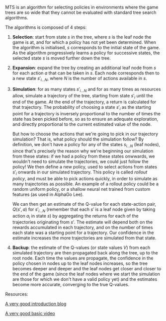
MTS is an algorithm for selecting policies in environments where the game trees are so wide that they cannot be evaluated with standard tree search algorithms.

The algorithms is composed of 4 steps:

1) **Selection**: start from state $s$ in the tree, where $s$ is the leaf node the game is at, and for which a policy has not yet been determined. When the algorithm is initialised, $s$ corresponds to the initial state of the game. As the algorithm progressively learns a policy for successive states, the selected state $s$ is moved further down the tree.

2) **Expansion**: expand the tree by creating an additional leaf node from $s$ for each action $a$ that can be taken in $s$. Each node corresponds then to a new state $s'_{i...N}$, where $N$ is the number of actions available in $s$.

3) **Simulation**: for as many states $s'_{i...N}$ and for as many times as resources allow, simulate a trajectory of the tree, starting from state $s'_{i}$ until the end of the game. At the end of the trajectory, a return is calculated for that trajectory. The probability of choosing a state $s'_{i}$ as the starting point for a trajectory is inversely proportional to the number of times the state has been picked before, so as to ensure an adequate exploration, and directly proportional to the current estimated value of the node.

    But how to choose the actions that we're going to pick in our trajectory simulation? That is, what policy should the simulation follow? By definition, we don't have a policy for any of the states $s_{i...N}$ (leaf nodes), since that's precisely the reason why we're beginning our simulation from these states: if we had a policy from these states onwwards, we wouldn't need to simulate the trajectories, we could just follow the policy! We then define a new policy, used to select actions from states $s'_{i}$ onwards in our simulated trajectory. This policy is called *rollout policy*, and must be able to pick actions quickly, in order to simulate as many trajectories as possible. An example of a rollout policy could be a random uniform policy, or a shallow neural net trained from custom features (as used in AlphaGo Lee).
    
    We can then get an estimate of the Q-value for each state-action pair, $Q(s', a)$ for $s'_{i...N}$ (remember that each $s'$ is a leaf node given by taking action $a_{i}$ in state $s$) by aggregating the returns for each of the trajectories originating from $s'$. The estimate will depend both on the rewards accumulated in each trajectory, and on the number of times each state was a starting point for a trajectory. Our confidence in the estimate increases the more trajectories are simulated from that state.


4) **Backup**: the estimate of the Q-values (or state values $V$) from each simulated trajectory are then propagated back along the tree, up to the root node. Each time the values are propagate, the confidence in the policy chosen in nodes up to the leaf nodes increases, so the tree becomes deeper and deeper and the leaf nodes get closer and closer to the end of the game (since the leaf nodes where we start the simulation are those for which we don't have a valid policy yet) and the estimates become more accurate, converging to the true Q-values.

Resources: 

[A very good introduction blog](https://int8.io/monte-carlo-tree-search-beginners-guide/#Introduction)

[A very good basic video](https://www.youtube.com/watch?v=Fbs4lnGLS8M)